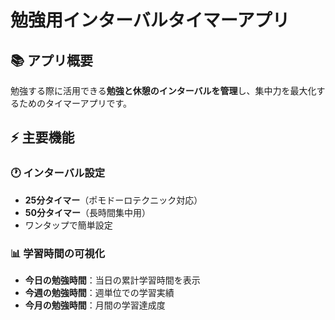 # 勉強用インターバルタイマーアプリ

## 📚 アプリ概要
勉強する際に活用できる**勉強と休憩のインターバルを管理**し、集中力を最大化するためのタイマーアプリです。

## ⚡ 主要機能

### 🕐 インターバル設定
- **25分タイマー**（ポモドーロテクニック対応）
- **50分タイマー**（長時間集中用）
- ワンタップで簡単設定

### 📊 学習時間の可視化
- **今日の勉強時間**：当日の累計学習時間を表示
- **今週の勉強時間**：週単位での学習実績
- **今月の勉強時間**：月間の学習達成度
